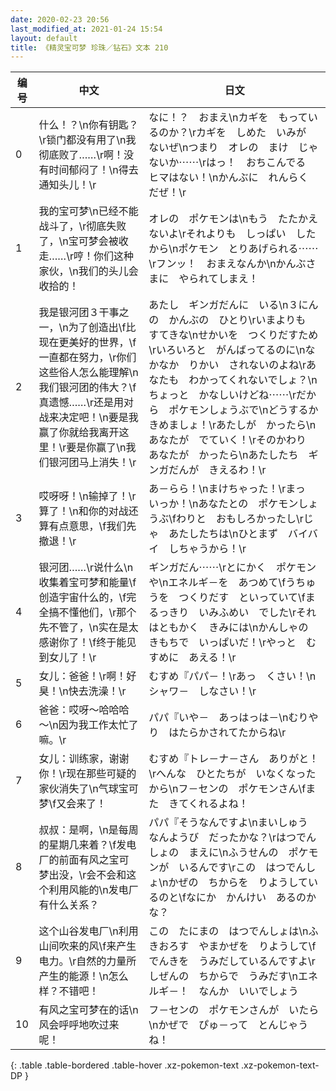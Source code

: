 ```yaml
---
date: 2020-02-23 20:56
last_modified_at: 2021-01-24 15:54
layout: default
title: 《精灵宝可梦 珍珠／钻石》文本 210
---
```

| 编号 | 中文 | 日文 |
| ---- | ---- | ---- |
| 0 | 什么！？\n你有钥匙？\r锁门都没有用了\n我彻底败了……\r啊！没有时间郁闷了！\n得去通知头儿！\r | なに！？　おまえ\nカギを　もっているのか？\rカギを　しめた　いみが　ないぜ\nつまり　オレの　まけ　じゃないか⋯⋯\rはっ！　おちこんでる　ヒマはない！\nかんぶに　れんらく　だぜ！\r |
| 1 | 我的宝可梦\n已经不能战斗了，\r彻底失败了，\n宝可梦会被收走……\r哼！你们这种家伙，\n我们的头儿会收拾的！ | オレの　ポケモンは\nもう　たたかえないよ\rそれよりも　しっぱい　したから\nポケモン　とりあげられる⋯⋯\rフンッ！　おまえなんか\nかんぶさまに　やられてしまえ！ |
| 2 | 我是银河团３干事之一，\n为了创造出\f比现在更美好的世界，\f一直都在努力，\r你们这些俗人怎么能理解\n我们银河团的伟大？\f真遗憾……\r还是用对战来决定吧！\n要是我赢了你就给我离开这里！\r要是你赢了\n我们银河团马上消失！\r | あたし　ギンガだんに　いる\n３にんの　かんぶの　ひとり\rいまよりも　すてきな\nせかいを　つくりだすため\rいろいろと　がんばってるのに\nなかなか　りかい　されないのよね\rあなたも　わかってくれないでしょ？\nちょっと　かなしいけどね⋯⋯\rだから　ポケモンしょうぶで\nどうするか　きめましょ！\rあたしが　かったら\nあなたが　でていく！\rそのかわり　あなたが　かったら\nあたしたち　ギンガだんが　きえるわ！\r |
| 3 | 哎呀呀！\n输掉了！\r算了！\n和你的对战还算有点意思，\f我们先撤退！\r | あ－らら！\nまけちゃった！\rまっ　いっか！\nあなたとの　ポケモンしょうぶ\fわりと　おもしろかったし\rじゃ　あたしたちは\nひとまず　バイバイ　しちゃうから！\r |
| 4 | 银河团……\r说什么\n收集着宝可梦和能量\f创造宇宙什么的，\f完全搞不懂他们，\r那个先不管了，\n实在是太感谢你了！\f终于能见到女儿了！\r | ギンガだん⋯⋯\rとにかく　ポケモンや\nエネルギ－を　あつめて\fうちゅうを　つくりだす　といっていて\fまるっきり　いみふめい　でした\rそれはともかく　きみには\nかんしゃの　きもちで　いっぱいだ！\rやっと　むすめに　あえる！\r |
| 5 | 女儿：爸爸！\r啊！好臭！\n快去洗澡！\r | むすめ『パパ－！\rあっ　くさい！\nシャワ－　しなさい！\r |
| 6 | 爸爸：哎呀～哈哈哈～\n因为我工作太忙了嘛。\r | パパ『いや－　あっはっは－\nむりやり　はたらかされてたからね\r |
| 7 | 女儿：训练家，谢谢你！\r现在那些可疑的家伙消失了\n气球宝可梦\f又会来了！ | むすめ『トレ－ナ－さん　ありがと！\rへんな　ひとたちが　いなくなったから\nフ－センの　ポケモンさん\fまた　きてくれるよね！ |
| 8 | 叔叔：是啊，\n是每周的星期几来着？\f发电厂的前面有风之宝可梦出没，\r会不会和这个利用风能的\n发电厂有什么关系？ | パパ『そうなんですよ\nまいしゅう　なんようび　だったかな？\rはつでんしょの　まえに\nふうせんの　ポケモンが　いるんです\rこの　はつでんしょ\nかぜの　ちからを　りようしているのと\fなにか　かんけい　あるのかな？ |
| 9 | 这个山谷发电厂\n利用山间吹来的风\f来产生电力。\r自然的力量所产生的能源！\n怎么样？不错吧！ | この　たにまの　はつでんしょは\nふきおろす　やまかぜを　りようして\fでんきを　うみだしているんですよ\rしぜんの　ちからで　うみだす\nエネルギ－！　なんか　いいでしょう |
| 10 | 有风之宝可梦在的话\n风会呼呼地吹过来呢！ | フ－センの　ポケモンさんが　いたら\nかぜで　ぴゅ－って　とんじゃうね！ |
{: .table .table-bordered .table-hover .xz-pokemon-text .xz-pokemon-text-DP }